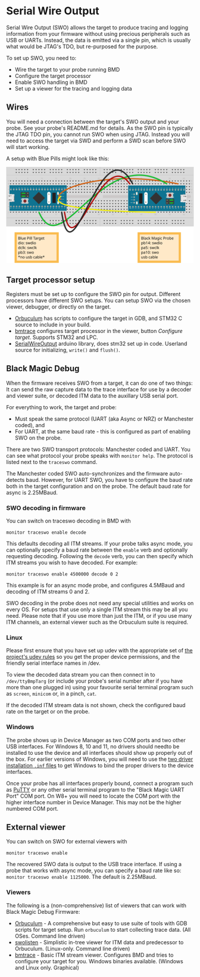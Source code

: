 # Serial Wire Output

Serial Wire Output (SWO) allows the target to produce tracing and logging information from your firmware
without using precious peripherals such as USB or UARTs. Instead, the data is emitted via a single pin,
which is usually what would be JTAG's TDO, but re-purposed for the purpose.

To set up SWO, you need to:

* Wire the target to your probe running BMD
* Configure the target processor
* Enable SWO handling in BMD
* Set up a viewer for the tracing and logging data

## Wires

You will need a connection between the target's SWO output and your probe. See your probe's README.md for details.
As the SWO pin is typically the JTAG TDO pin, you cannot run SWO when using JTAG. Instead you will need to access
the target via SWD and perform a SWD scan before SWO will start working.

A setup with Blue Pills might look like this:

![Back-to-backed Blue Pills](https://raw.githubusercontent.com/koendv/Connecting-Black-Magic-Probe-and-Blue-Pill/master/bmp_bp.svg)

## Target processor setup

Registers must be set up to configure the SWO pin for output. Different processors have different SWO setups.
You can setup SWO via the chosen viewer, debugger, or directly on the target.

* [Orbuculum](https://github.com/orbcode/orbuculum) has scripts to configure the target in GDB, and STM32 C source to include in your build.
* [bmtrace](https://github.com/compuphase/Black-Magic-Probe-Book) configures target processor in the viewer, button *Configure target*. Supports STM32 and LPC.
* [SerialWireOutput](https://github.com/koendv/SerialWireOutput) arduino library, does stm32 set up in code. Userland source for initializing, `write()` and `flush()`.

## Black Magic Debug

When the firmware receives SWO from a target, it can do one of two things: It can send the raw capture data to the
trace interface for use by a decoder and viewer suite, or decoded ITM data to the auxillary USB serial port.

For everything to work, the target and probe:

* Must speak the same protocol (UART (aka Async or NRZ) or Manchester coded), and
* For UART, at the same baud rate - this is configured as part of enabling SWO on the probe.

There are two SWO transport protocols: Manchester coded and UART. You can see what protocol your probe speaks with
`monitor help`. The protocol is listed next to the `traceswo` command.

The Manchester coded SWO auto-synchronizes and the firmware auto-detects baud. However, for UART SWO, you have to
configure the baud rate both in the target configuration and on the probe. The default baud rate for async is 2.25MBaud.

### SWO decoding in firmware

You can switch on traceswo decoding in BMD with

```gdb
monitor traceswo enable decode
```

This defaults decoding all ITM streams. If your probe talks async mode, you can optionally specify a baud rate
between the `enable` verb and optionally requesting decoding. Following the `decode` verb, you can then specify
which ITM streams you wish to have decoded. For example:

```gdb
monitor traceswo enable 4500000 decode 0 2
```

This example is for an async mode probe, and configures 4.5MBaud and decoding of ITM streams 0 and 2.

SWO decoding in the probe does not need any special utilities and works on every OS. For setups that use only a
single ITM stream this may be all you need. Please note that if you use more than just the ITM, or if you use many
ITM channels, an external viewer such as the Orbuculum suite is required.

### Linux

Please first ensure that you have set up udev with the appropriate set of
[the project's udev rules](https://github.com/blackmagic-debug/blackmagic/tree/main/driver) so you get the proper
device permissions, and the friendly serial interface names in /dev.

To view the decoded data stream you can then connect in to `/dev/ttyBmpTarg` (or include your probe's serial number
after if you have more than one plugged in) using your favourite serial terminal program such as `screen`, `minicom`
or, in a pinch, `cat`.

If the decoded ITM stream data is not shown, check the configured baud rate on the target or on the probe.

### Windows

The probe shows up in Device Manager as two COM ports and two other USB interfaces. For Windows 8, 10 and 11, no
drivers should needto be installed to use the device and all interfaces should show up properly out of the box.
For earlier versions of Windows, you will need to use the
[two driver installation `.inf` files](https://github.com/blackmagic-debug/blackmagic/tree/main/driver) to get
Windows to bind the proper drivers to the device interfaces.

Once your probe has all interfaces properly bound, connect a program such as
[PuTTY](https://www.chiark.greenend.org.uk/~sgtatham/putty/latest.html) or any other serial terminal program to
the "Black Magic UART Port" COM port. On W8+ you will need to locate the COM port with the higher interface number
in Device Manager. This may not be the higher numbered COM port.

## External viewer

You can switch on SWO for external viewers with

```gdb
monitor traceswo enable
```

The recovered SWO data is output to the USB trace interface. If using a probe that works with async mode, you can
specify a baud rate like so: `monitor traceswo enable 1125000`. The default is 2.25MBaud.

### Viewers

The following is a (non-comprehensive) list of viewers that can work with Black Magic Debug Firmware:

* [Orbuculum](https://github.com/orbcode/orbuculum) - A comprehensive but easy to use suite of tools with GDB
scripts for target setup. Run `orbuculum` to start collecting trace data. (All OSes. Command line driven)
* [swolisten](https://github.com/blackmagic-debug/blackmagic/blob/main/scripts/swolisten.c) - Simplistic in-tree viewer
for ITM data and predecessor to Orbuculum. (Linux-only. Command line driven)
* [bmtrace](https://github.com/compuphase/Black-Magic-Probe-Book) - Basic ITM stream viewer. Configures BMD and tries
to configure your target for you. Windows binaries available. (Windows and Linux only. Graphical)

